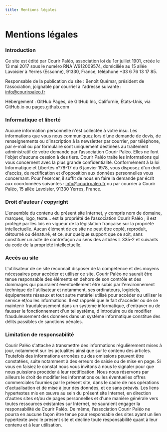 ```yaml
---
title: Mentions légales
---
```

# Mentions légales

### Introduction
Ce site est édité par Courir Paléo, association loi du 1er juillet 1901, créée le 13 mai 2017 sous le numéro RNA W912009574, domiciliée au 15 allée Lavoisier à Yerres (Essonne), 91330, France, téléphone +33 6 76 13 17 85.

Responsable de la publication du site : Benoît Quémar, président de l’association, joignable par courriel à l'adresse suivante : info@courirpaleo.fr

Hébergement : GitHub Pages, de GitHub Inc, Californie, États-Unis, via GitHub.io ou pages.github.com

### Informatique et liberté
Aucune information personnelle n'est collectée à votre insu. Les informations que vous nous communiquez lors d’une demande de devis, de renseignements ou d’inscription à la newsletter par courrier, par téléphone, par e-mail ou par formulaire sont uniquement destinées au traitement administratif de votre demande par l’association Courir Paléo.
Elles ne font l'objet d'aucune cession à des tiers. Courir Paléo traite les informations qui vous concernent avec la plus grande confidentialité.
Conformément à la loi Informatique et Libertés n°78-17 du 6 janvier 1978, vous disposez d'un droit d'accès, de rectification et d'opposition aux données personnelles vous concernant. Pour l'exercer, il suffit de nous en faire la demande par écrit aux coordonnées suivantes : info@courirpaleo.fr ou par courrier à Courir Paléo, 15 allée Lavoisier, 91330 Yerres, France.

### Droit d'auteur / copyright
L'ensemble du contenu du présent site Internet, y compris nom de domaine, marques, logo, texte… est la propriété de l’association Courir Paléo ; il est protégé par les lois en vigueur de la législation française sur la propriété intellectuelle.
Aucun élément de ce site ne peut être copié, reproduit, détourné ou dénaturé, et ce, sur quelque support que ce soit, sans constituer un acte de contrefaçon au sens des articles L 335-2 et suivants du code de la propriété intellectuelle. 

### Accès au site
L'utilisateur de ce site reconnaît disposer de la compétence et des moyens nécessaires pour accéder et utiliser ce site. Courir Paléo ne saurait être tenue responsable des éléments en dehors de son contrôle et des dommages qui pourraient éventuellement être subis par l'environnement technique de l'utilisateur et notamment, ses ordinateurs, logiciels, équipements réseaux et tout autre matériel utilisé pour accéder ou utiliser le service et/ou les informations.
Il est rappelé que le fait d'accéder ou de se maintenir frauduleusement dans un système informatique, d'entraver ou de fausser le fonctionnement d'un tel système, d'introduire ou de modifier frauduleusement des données dans un système informatique constitue des délits passibles de sanctions pénales.

### Limitation de responsabilité
Courir Paléo s'attache à transmettre des informations régulièrement mises à jour, notamment sur les actualités ainsi que sur le contenu des articles. Toutefois des informations erronées ou des omissions peuvent être constatées, suite notamment à des erreurs de saisie ou de mise en page. Si vous en faisiez le constat nous vous invitons à nous le signaler pour que nous puissions procéder à leur rectification.
Nous nous réservons par ailleurs le droit de modifier les informations ou les éventuelles offres commerciales fournies par le présent site, dans le cadre de nos opérations d'actualisation et de mise à jour des données, et ce sans préavis.
Les liens hypertextes mis en œuvre au sein du présent site Internet, en direction d'autres sites et/ou de pages personnelles et d'une manière générale vers toutes ressources existantes sur Internet, ne sauraient engager la responsabilité de Courir Paléo.
De même, l’association Courir Paléo ne pourra en aucune façon être tenue pour responsable des sites ayant un lien hypertexte avec le présent site et décline toute responsabilité quant à leur contenu et à leur utilisation.

